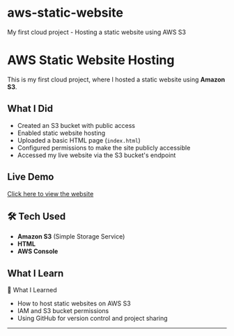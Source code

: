 # aws-static-website
My first cloud project - Hosting a static website using AWS S3
# AWS Static Website Hosting 
This is my first cloud project, where I hosted a static website using **Amazon S3**.

## What I Did

- Created an S3 bucket with public access
- Enabled static website hosting
- Uploaded a basic HTML page (`index.html`)
- Configured permissions to make the site publicly accessible
- Accessed my live website via the S3 bucket's endpoint

##  Live Demo
[Click here to view the website](http://abhishekh-new-bucket.s3-website.ap-south-1.amazonaws.com/)
## 🛠 Tech Used

- **Amazon S3** (Simple Storage Service)
- **HTML**
- **AWS Console**



##  What I Learn
🧠 What I Learned

- How to host static websites on AWS S3
- IAM and S3 bucket permissions
- Using GitHub for version control and project sharing

---


